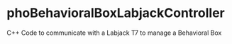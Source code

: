 # phoBehavioralBoxLabjackController
C++ Code to communicate with a Labjack T7 to manage a Behavioral Box
